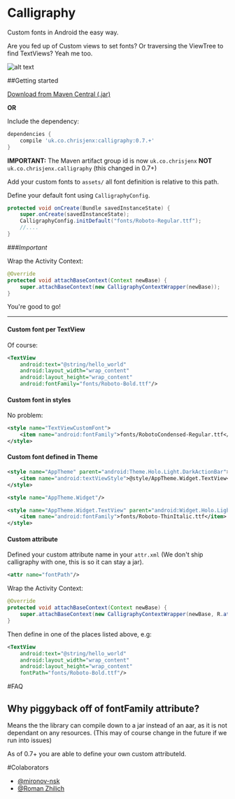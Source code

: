 Calligraphy
===========

Custom fonts in Android the easy way.

Are you fed up of Custom views to set fonts? Or traversing the ViewTree to find TextViews? Yeah me too.

![alt text](https://github.com/chrisjenx/Calligraphy/raw/master/screenshot.png "ScreenShot Of Font Samples")

##Getting started

[Download from Maven Central (.jar)](http://search.maven.org/remotecontent?filepath=uk/co/chrisjenx/calligraphy/0.7.0/calligraphy-0.7.0.jar)

__OR__

Include the dependency:

```groovy
dependencies {
    compile 'uk.co.chrisjenx:calligraphy:0.7.+'
}
```
__IMPORTANT:__ The Maven artifact group id is now `uk.co.chrisjenx` __NOT__ `uk.co.chrisjenx.calligraphy` (this changed in 0.7+)

Add your custom fonts to `assets/` all font definition is relative to this path.

Define your default font using `CalligraphyConfig`.

```java
protected void onCreate(Bundle savedInstanceState) {
    super.onCreate(savedInstanceState);
    CalligraphyConfig.initDefault("fonts/Roboto-Regular.ttf");
    //....
}
```

###*Important*

Wrap the Activity Context:

```java
@Override
protected void attachBaseContext(Context newBase) {
    super.attachBaseContext(new CalligraphyContextWrapper(newBase));
}
```

You're good to go!


---
#### Custom font per TextView
Of course:

```xml
<TextView
    android:text="@string/hello_world"
    android:layout_width="wrap_content"
    android:layout_height="wrap_content"
    android:fontFamily="fonts/Roboto-Bold.ttf"/>
```

#### Custom font in styles
No problem:

```xml
<style name="TextViewCustomFont">
    <item name="android:fontFamily">fonts/RobotoCondensed-Regular.ttf</item>
</style>
```

#### Custom font defined in Theme
```xml
<style name="AppTheme" parent="android:Theme.Holo.Light.DarkActionBar">
    <item name="android:textViewStyle">@style/AppTheme.Widget.TextView</item>
</style>

<style name="AppTheme.Widget"/>

<style name="AppTheme.Widget.TextView" parent="android:Widget.Holo.Light.TextView">
    <item name="android:fontFamily">fonts/Roboto-ThinItalic.ttf</item>
</style>
```

#### Custom attribute
Defined your custom attribute name in your `attr.xml` (We don't ship calligraphy with one, this is so it can stay a jar).

```xml
<attr name="fontPath"/>
```

Wrap the Activity Context:

```java
@Override
protected void attachBaseContext(Context newBase) {
    super.attachBaseContext(new CalligraphyContextWrapper(newBase, R.attr.fontPath));
}
```

Then define in one of the places listed above, e.g:

```xml
<TextView
    android:text="@string/hello_world"
    android:layout_width="wrap_content"
    android:layout_height="wrap_content"
    fontPath="fonts/Roboto-Bold.ttf"/>
```


#FAQ

## Why piggyback off of fontFamily attribute?
Means the the library can compile down to a jar instead of an aar, as it is not dependant on any resources.
(This may of course change in the future if we run into issues)

As of 0.7+ you are able to define your own custom attributeId.

#Colaborators

- [@mironov-nsk](https://github.com/mironov-nsk)
- [@Roman Zhilich](https://github.com/RomanZhilich)
